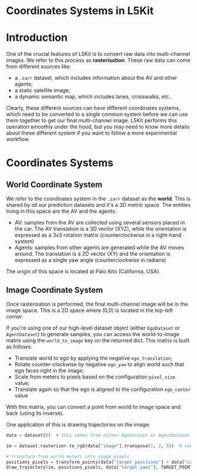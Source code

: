 Coordinates Systems in L5Kit
===

# Introduction
One of the crucial features of L5Kit is to convert raw data into multi-channel images. We refer to this process as
**rasterisation**. These raw data can come from different sources like:
- a `.zarr` dataset, which includes information about the AV and other agents;
- a static satellite image;
- a dynamic semantic map, which includes lanes, crosswalks, etc..

Clearly, these different sources can have different coordinates systems, which need to be converted to a single common system
before we can use them together to get our final multi-channel image. 
L5Kit performs this operation smoothly under the hood, but you may need to know more details about these different system
if you want to follow a more experimental workflow.

# Coordinates Systems

## World Coordinate System
We refer to the coordinates system in the `.zarr` dataset as the **world**. This is shared by *all* our prediction datasets
and it's a 3D metric space. The entities living in this space are the AV and the agents:
- AV: samples from the AV are collected using several sensors placed in the car. The AV translation is a 3D vector (XYZ), 
while the orientation is expressed as a 3x3 rotation matrix (counterclockwise in a right-hand system)
- Agents: samples from other agents are generated while the AV moves around. The translation is a 2D vector (XY) and the orientation
is expressed as a single yaw angle (counterclockwise in radians) 

The origin of this space is located at Palo Alto (California, USA).

## Image Coordinate System
Once rasterisation is performed, the final multi-channel image will be in the image space. This is a 2D space where (0,0)
is located in the top-left corner. 

If you're using one of our high-level dataset object (either `EgoDataset` or `AgentDataset`) to generate samples, you can 
access the world-to-image matrix using the `world_to_image` key on the returned dict. This matrix is built as follows:
- Translate world to ego by applying the negative `ego_translation`;
- Rotate counter-clockwise by negative `ego_yaw` to align world such that ego faces right in the image;
- Scale from meters to pixels based on the configuration `pixel_size` value;
- Translate again so that the ego is aligned to the configuration `ego_center` value

With this matrix, you can convert a point from world to image space and back (using its inverse).

One application of this is drawing trajectories on the image:

```python
data = dataset[0]  # this comes from either EgoDataset or AgentDataset

im = dataset.rasterizer.to_rgb(data["image"].transpose(1, 2, 0))  # convert raster into rgb

# transform from world meters into image pixels
positions_pixels = transform_points(data["target_positions"] + data["centroid"][:2], data["world_to_image"])
draw_trajectory(im, positions_pixels, data["target_yaws"], TARGET_POINTS_COLOR)
```
